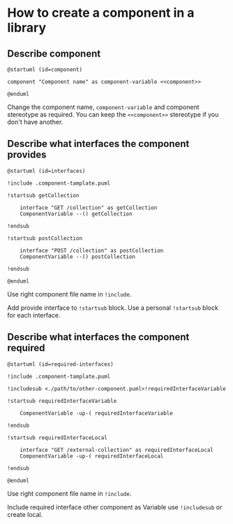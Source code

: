 # How to create a component in a library

## Describe component

```plantuml
@startuml (id=component)

component "Component name" as component-variable <<component>>

@enduml 
```

Change the component name, `component-variable` and component stereotype as required.
You can keep the `<<component>>` stereotype if you don't have another.

## Describe what interfaces the component provides

```plantuml
@startuml (id=interfaces)

!include .component-tamplate.puml

!startsub getCollection

    interface "GET /collection" as getCollection
    ComponentVariable --() getCollection

!endsub

!startsub postCollection

    interface "POST /collection" as postCollection
    ComponentVariable --() postCollection

!endsub

@enduml
```

Use right component file name in `!include`.

Add provide interface to `!startsub` block.
Use a personal `!startsub` block for each interface.

## Describe what interfaces the component required

```plantuml
@startuml (id=required-interfaces)

!include .component-tamplate.puml

!includesub <./path/to/other-component.puml>!requiredInterfaceVariable

!startsub requiredInterfaceVariable
    
    ComponentVariable -up-( requiredInterfaceVariable

!endsub

!startsub requiredInterfaceLocal
    
    interface "GET /external-collection" as requiredInterfaceLocal
    ComponentVariable -up-( requiredInterfaceLocal

!endsub

@enduml
```

Use right component file name in `!include`.

Include required interface other component as Variable use `!includesub` or create local.
